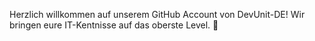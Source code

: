 Herzlich willkommen auf unserem GitHub Account von DevUnit-DE! Wir bringen eure IT-Kentnisse auf das oberste Level. 🎏
